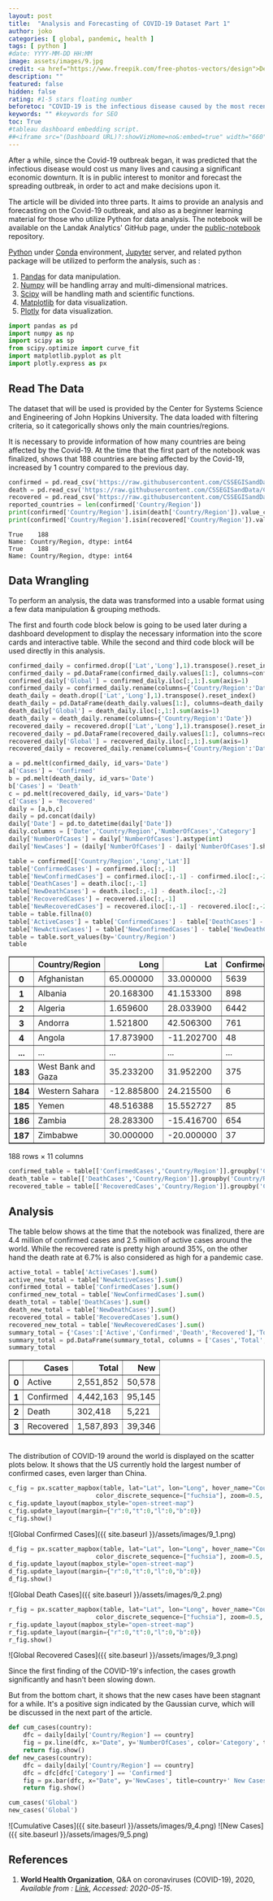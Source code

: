 ```yaml
---
layout: post
title:  "Analysis and Forecasting of COVID-19 Dataset Part 1"
author: joko
categories: [ global, pandemic, health ]
tags: [ python ]
#date: YYYY-MM-DD HH:MM
image: assets/images/9.jpg
credit: <a href="https://www.freepik.com/free-photos-vectors/design">Design vector created by freepik - www.freepik.com</a>
description: ""
featured: false
hidden: false
rating: #1-5 stars floating number
beforetoc: "COVID-19 is the infectious disease caused by the most recently discovered coronavirus. This new virus and disease were unknown before the outbreak began in Wuhan, China, in December 2019. COVID-19 is now a pandemic affecting many countries globally."
keywords: "" #keywords for SEO
toc: True
#tableau dashboard embedding script.
##<iframe src="(Dashboard URL)?:showVizHome=no&:embed=true" width="660" height="900"></iframe>
---
```


After a while, since the Covid-19 outbreak began, it was predicted that the infectious disease would cost us many lives and causing a significant economic downturn. It is in public interest to monitor and forecast the spreading outbreak, in order to act and make decisions upon it.

The article will be divided into three parts. It aims to provide an analysis and forecasting on the Covid-19 outbreak, and also as a beginner learning material for those who utilize Python for data analysis. The notebook will be available on the Landak Analytics' GitHub page, under the [public-notebook](https://github.com/landak-tech/public-notebook/) repository.

[Python](https://www.python.org/) under [Conda](https://docs.conda.io/en/latest/) environment, [Jupyter](https://jupyter.org/) server, and related python package will be utilized to perform the analysis, such as :
1. [Pandas](https://pandas.pydata.org/) for data manipulation.
2. [Numpy](https://numpy.org/) will be handling array and multi-dimensional matrices.
3. [Scipy](https://www.scipy.org/) will be handling math and scientific functions.
4. [Matplotlib](https://matplotlib.org/) for data visualization.
5. [Plotly](https://plotly.com/) for data visualization.

```python
import pandas as pd
import numpy as np
import scipy as sp
from scipy.optimize import curve_fit
import matplotlib.pyplot as plt
import plotly.express as px 
```

## Read The Data
The dataset that will be used is provided by the Center for Systems Science and Engineering of John Hopkins University. The data loaded with filtering criteria, so it categorically shows only the main countries/regions.

It is necessary to provide information of how many countries are being affected by the Covid-19. At the time that the first part of the notebook was finalized, shows that 188 countries are being affected by the Covid-19, increased by 1 country compared to the previous day.

```python
confirmed = pd.read_csv('https://raw.githubusercontent.com/CSSEGISandData/COVID-19/master/csse_covid_19_data/csse_covid_19_time_series/time_series_covid19_confirmed_global.csv').groupby('Country/Region', as_index=False).sum()
death = pd.read_csv('https://raw.githubusercontent.com/CSSEGISandData/COVID-19/master/csse_covid_19_data/csse_covid_19_time_series/time_series_covid19_deaths_global.csv').groupby('Country/Region', as_index=False).sum()
recovered = pd.read_csv('https://raw.githubusercontent.com/CSSEGISandData/COVID-19/master/csse_covid_19_data/csse_covid_19_time_series/time_series_covid19_recovered_global.csv').groupby('Country/Region', as_index=False).sum()
reported_countries = len(confirmed['Country/Region'])
print(confirmed['Country/Region'].isin(death['Country/Region']).value_counts())
print(confirmed['Country/Region'].isin(recovered['Country/Region']).value_counts())
```

    True    188
    Name: Country/Region, dtype: int64
    True    188
    Name: Country/Region, dtype: int64
    

## Data Wrangling

To perform an analysis, the data was transformed into a usable format using a few data manipulation & grouping methods.

The first and fourth code block below is going to be used later during a dashboard development to display the necessary information into the score cards and interactive table. While the second and third code block will be used directly in this analysis.

```python
confirmed_daily = confirmed.drop(['Lat','Long'],1).transpose().reset_index()
confirmed_daily = pd.DataFrame(confirmed_daily.values[1:], columns=confirmed_daily.iloc[0,:])
confirmed_daily['Global'] = confirmed_daily.iloc[:,1:].sum(axis=1)
confirmed_daily = confirmed_daily.rename(columns={'Country/Region':'Date'})
death_daily = death.drop(['Lat','Long'],1).transpose().reset_index()
death_daily = pd.DataFrame(death_daily.values[1:], columns=death_daily.iloc[0,:])
death_daily['Global'] = death_daily.iloc[:,1:].sum(axis=1)
death_daily = death_daily.rename(columns={'Country/Region':'Date'})
recovered_daily = recovered.drop(['Lat','Long'],1).transpose().reset_index()
recovered_daily = pd.DataFrame(recovered_daily.values[1:], columns=recovered_daily.iloc[0,:])
recovered_daily['Global'] = recovered_daily.iloc[:,1:].sum(axis=1)
recovered_daily = recovered_daily.rename(columns={'Country/Region':'Date'})
```

```python
a = pd.melt(confirmed_daily, id_vars='Date')
a['Cases'] = 'Confirmed'
b = pd.melt(death_daily, id_vars='Date')
b['Cases'] = 'Death'
c = pd.melt(recovered_daily, id_vars='Date')
c['Cases'] = 'Recovered'
daily = [a,b,c]
daily = pd.concat(daily)
daily['Date'] = pd.to_datetime(daily['Date'])
daily.columns = ['Date','Country/Region','NumberOfCases','Category']
daily['NumberOfCases'] = daily['NumberOfCases'].astype(int)
daily['NewCases'] = (daily['NumberOfCases'] - daily['NumberOfCases'].shift(1)).fillna(method='bfill')
```

```python
table = confirmed[['Country/Region','Long','Lat']]
table['ConfirmedCases'] = confirmed.iloc[:,-1]
table['NewConfirmedCases'] = confirmed.iloc[:,-1] - confirmed.iloc[:,-2]
table['DeathCases'] = death.iloc[:,-1]
table['NewDeathCases'] = death.iloc[:,-1] - death.iloc[:,-2]
table['RecoveredCases'] = recovered.iloc[:,-1]
table['NewRecoveredCases'] = recovered.iloc[:,-1] - recovered.iloc[:,-2]
table = table.fillna(0)
table['ActiveCases'] = table['ConfirmedCases'] - table['DeathCases'] - table['RecoveredCases']
table['NewActiveCases'] = table['NewConfirmedCases'] - table['NewDeathCases'] - table['NewRecoveredCases']
table = table.sort_values(by='Country/Region')
table
```

<div>
<style scoped>
    .dataframe tbody tr th:only-of-type {
        vertical-align: middle;
    }

    .dataframe tbody tr th {
        vertical-align: top;
    }

    .dataframe thead th {
        text-align: right;
    }
</style>
<table border="1" class="dataframe table-responsive">
  <thead>
    <tr style="text-align: right;">
      <th></th>
      <th>Country/Region</th>
      <th>Long</th>
      <th>Lat</th>
      <th>ConfirmedCases</th>
      <th>NewConfirmedCases</th>
      <th>DeathCases</th>
      <th>NewDeathCases</th>
      <th>RecoveredCases</th>
      <th>NewRecoveredCases</th>
      <th>ActiveCases</th>
      <th>NewActiveCases</th>
    </tr>
  </thead>
  <tbody>
    <tr>
      <th>0</th>
      <td>Afghanistan</td>
      <td>65.000000</td>
      <td>33.000000</td>
      <td>5639</td>
      <td>413</td>
      <td>136</td>
      <td>4</td>
      <td>691</td>
      <td>43</td>
      <td>4812</td>
      <td>366</td>
    </tr>
    <tr>
      <th>1</th>
      <td>Albania</td>
      <td>20.168300</td>
      <td>41.153300</td>
      <td>898</td>
      <td>18</td>
      <td>31</td>
      <td>0</td>
      <td>694</td>
      <td>6</td>
      <td>173</td>
      <td>12</td>
    </tr>
    <tr>
      <th>2</th>
      <td>Algeria</td>
      <td>1.659600</td>
      <td>28.033900</td>
      <td>6442</td>
      <td>189</td>
      <td>529</td>
      <td>7</td>
      <td>3158</td>
      <td>100</td>
      <td>2755</td>
      <td>82</td>
    </tr>
    <tr>
      <th>3</th>
      <td>Andorra</td>
      <td>1.521800</td>
      <td>42.506300</td>
      <td>761</td>
      <td>1</td>
      <td>49</td>
      <td>0</td>
      <td>596</td>
      <td>20</td>
      <td>116</td>
      <td>-19</td>
    </tr>
    <tr>
      <th>4</th>
      <td>Angola</td>
      <td>17.873900</td>
      <td>-11.202700</td>
      <td>48</td>
      <td>3</td>
      <td>2</td>
      <td>0</td>
      <td>14</td>
      <td>0</td>
      <td>32</td>
      <td>3</td>
    </tr>
    <tr>
      <th>...</th>
      <td>...</td>
      <td>...</td>
      <td>...</td>
      <td>...</td>
      <td>...</td>
      <td>...</td>
      <td>...</td>
      <td>...</td>
      <td>...</td>
      <td>...</td>
      <td>...</td>
    </tr>
    <tr>
      <th>183</th>
      <td>West Bank and Gaza</td>
      <td>35.233200</td>
      <td>31.952200</td>
      <td>375</td>
      <td>0</td>
      <td>2</td>
      <td>0</td>
      <td>310</td>
      <td>0</td>
      <td>63</td>
      <td>0</td>
    </tr>
    <tr>
      <th>184</th>
      <td>Western Sahara</td>
      <td>-12.885800</td>
      <td>24.215500</td>
      <td>6</td>
      <td>0</td>
      <td>0</td>
      <td>0</td>
      <td>6</td>
      <td>0</td>
      <td>0</td>
      <td>0</td>
    </tr>
    <tr>
      <th>185</th>
      <td>Yemen</td>
      <td>48.516388</td>
      <td>15.552727</td>
      <td>85</td>
      <td>15</td>
      <td>12</td>
      <td>0</td>
      <td>1</td>
      <td>0</td>
      <td>72</td>
      <td>15</td>
    </tr>
    <tr>
      <th>186</th>
      <td>Zambia</td>
      <td>28.283300</td>
      <td>-15.416700</td>
      <td>654</td>
      <td>208</td>
      <td>7</td>
      <td>0</td>
      <td>124</td>
      <td>0</td>
      <td>523</td>
      <td>208</td>
    </tr>
    <tr>
      <th>187</th>
      <td>Zimbabwe</td>
      <td>30.000000</td>
      <td>-20.000000</td>
      <td>37</td>
      <td>0</td>
      <td>4</td>
      <td>0</td>
      <td>13</td>
      <td>1</td>
      <td>20</td>
      <td>-1</td>
    </tr>
  </tbody>
</table>
<p>188 rows × 11 columns</p>
</div>

```python
confirmed_table = table[['ConfirmedCases','Country/Region']].groupby('Country/Region', as_index=False).agg({"ConfirmedCases": "sum"})
death_table = table[['DeathCases','Country/Region']].groupby('Country/Region', as_index=False).agg({"DeathCases": "sum"})
recovered_table = table[['RecoveredCases','Country/Region']].groupby('Country/Region', as_index=False).agg({"RecoveredCases": "sum"})
```

## Analysis
The table below shows at the time that the notebook was finalized, there are 4.4 million of confirmed cases and 2.5 million of active cases around the world. While the recovered rate is pretty high around 35%, on the other hand the death rate at 6.7% is also considered as high for a pandemic case.

```python
active_total = table['ActiveCases'].sum()
active_new_total = table['NewActiveCases'].sum()
confirmed_total = table['ConfirmedCases'].sum()
confirmed_new_total = table['NewConfirmedCases'].sum()
death_total = table['DeathCases'].sum()
death_new_total = table['NewDeathCases'].sum()
recovered_total = table['RecoveredCases'].sum()
recovered_new_total = table['NewRecoveredCases'].sum()
summary_total = {'Cases':['Active','Confirmed','Death','Recovered'],'Total':[f'{active_total:,}',f'{confirmed_total:,}',f'{death_total:,}',f'{recovered_total:,}'],'New':[f'{active_new_total:,}',f'{confirmed_new_total:,}',f'{death_new_total:,}',f'{recovered_new_total:,}']}
summary_total = pd.DataFrame(summary_total, columns = ['Cases','Total','New'])
summary_total
```


<div>
<style scoped>
    .dataframe tbody tr th:only-of-type {
        vertical-align: middle;
    }

    .dataframe tbody tr th {
        vertical-align: top;
    }

    .dataframe thead th {
        text-align: right;
    }
</style>
<table border="1" class="dataframe table-responsive">
  <thead>
    <tr style="text-align: right;">
      <th></th>
      <th>Cases</th>
      <th>Total</th>
      <th>New</th>
    </tr>
  </thead>
  <tbody>
    <tr>
      <th>0</th>
      <td>Active</td>
      <td>2,551,852</td>
      <td>50,578</td>
    </tr>
    <tr>
      <th>1</th>
      <td>Confirmed</td>
      <td>4,442,163</td>
      <td>95,145</td>
    </tr>
    <tr>
      <th>2</th>
      <td>Death</td>
      <td>302,418</td>
      <td>5,221</td>
    </tr>
    <tr>
      <th>3</th>
      <td>Recovered</td>
      <td>1,587,893</td>
      <td>39,346</td>
    </tr>
  </tbody>
</table>
</div>

<br>The distribution of COVID-19 around the world is displayed on the scatter plots below. It shows that the US currently hold the largest number of confirmed cases, even larger than China.

```python
c_fig = px.scatter_mapbox(table, lat="Lat", lon="Long", hover_name="Country/Region", hover_data=["ConfirmedCases"],
                        color_discrete_sequence=["fuchsia"], zoom=0.5, width=900, height=500, color="ConfirmedCases", size="ConfirmedCases")
c_fig.update_layout(mapbox_style="open-street-map")
c_fig.update_layout(margin={"r":0,"t":0,"l":0,"b":0})
c_fig.show()
```

![Global Confirmed Cases]({{ site.baseurl }}/assets/images/9_1.png)


```python
d_fig = px.scatter_mapbox(table, lat="Lat", lon="Long", hover_name="Country/Region", hover_data=["DeathCases"],
                        color_discrete_sequence=["fuchsia"], zoom=0.5, width=900, height=500, color="DeathCases", size="DeathCases")
d_fig.update_layout(mapbox_style="open-street-map")
d_fig.update_layout(margin={"r":0,"t":0,"l":0,"b":0})
d_fig.show()
```

![Global Death Cases]({{ site.baseurl }}/assets/images/9_2.png)


```python
r_fig = px.scatter_mapbox(table, lat="Lat", lon="Long", hover_name="Country/Region", hover_data=["RecoveredCases"],
                        color_discrete_sequence=["fuchsia"], zoom=0.5, width=900, height=500, color="RecoveredCases", size="RecoveredCases")
r_fig.update_layout(mapbox_style="open-street-map")
r_fig.update_layout(margin={"r":0,"t":0,"l":0,"b":0})
r_fig.show()    
```

![Global Recovered Cases]({{ site.baseurl }}/assets/images/9_3.png)

Since the first finding of the COVID-19's infection, the cases growth significantly and hasn't been slowing down. 

But from the bottom chart, it shows that the new cases have been stagnant for a while. It's a positive sign indicated by the Gaussian curve, which will be discussed in the next part of the article.

```python
def cum_cases(country):
    dfc = daily[daily['Country/Region'] == country]
    fig = px.line(dfc, x="Date", y='NumberOfCases', color='Category', title=country+' Cumulative Cases')
    return fig.show()
def new_cases(country):
    dfc = daily[daily['Country/Region'] == country]
    dfc = dfc[dfc['Category'] == 'Confirmed']
    fig = px.bar(dfc, x="Date", y='NewCases', title=country+' New Cases')
    return fig.show()
```


```python
cum_cases('Global')
new_cases('Global')
```
![Cumulative Cases]({{ site.baseurl }}/assets/images/9_4.png)
![New Cases]({{ site.baseurl }}/assets/images/9_5.png)


## References
1. **World Health Organization**, Q&A on coronaviruses (COVID-19), 2020, *Available from : [Link](https://www.who.int/emergencies/diseases/novel-coronavirus-2019/question-and-answers-hub/q-a-detail/q-a-coronaviruses)*, *Accessed: 2020-05-15*.

